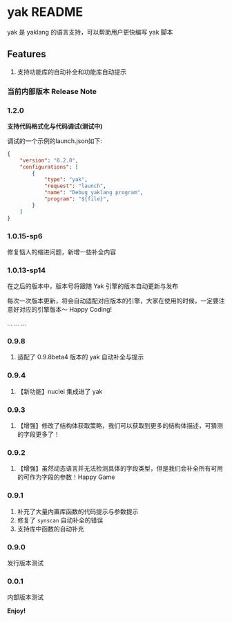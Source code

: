 # yak README

yak 是 yaklang 的语言支持，可以帮助用户更快编写 yak 脚本

## Features

1. 支持功能库的自动补全和功能库自动提示

### 当前内部版本 Release Note

### 1.2.0

**支持代码格式化与代码调试(测试中)**

调试的一个示例的launch.json如下:
```json
{
	"version": "0.2.0",
	"configurations": [
		{
			"type": "yak",
			"request": "launch",
			"name": "Debug yaklang program",
			"program": "${file}",
		}
	]
}

```
### 1.0.15-sp6

修复恼人的缩进问题，新增一些补全内容

### 1.0.13-sp14

在之后的版本中，版本号将跟随 Yak 引擎的版本自动更新与发布

每次一次版本更新，将会自动适配对应版本的引擎，大家在使用的时候，一定要注意好对应的引擎版本～ Happy Coding!

...
...
...

### 0.9.8

1. 适配了 0.9.8beta4 版本的 yak 自动补全与提示


### 0.9.4

1. 【新功能】nuclei 集成进了 yak

### 0.9.3

1. 【增强】修改了结构体获取策略，我们可以获取到更多的结构体描述，可猜测的字段更多了！

### 0.9.2

1. 【增强】虽然动态语言并无法检测具体的字段类型，但是我们会补全所有可用的可作为字段的参数！Happy Game

### 0.9.1

1. 补充了大量内置库函数的代码提示与参数提示
1. 修复了 `synscan` 自动补全的错误
1. 支持库中函数的自动补充

### 0.9.0

发行版本测试

### 0.0.1

内部版本测试

**Enjoy!**
